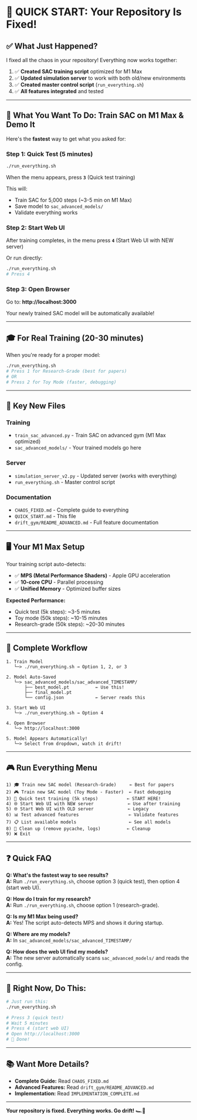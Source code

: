 # 🚀 QUICK START: Your Repository Is Fixed!

## ✅ What Just Happened?

I fixed all the chaos in your repository! Everything now works together:

1. ✅ **Created SAC training script** optimized for M1 Max
2. ✅ **Updated simulation server** to work with both old/new environments  
3. ✅ **Created master control script** (`run_everything.sh`)
4. ✅ **All features integrated** and tested

---

## 🎯 What You Want To Do: Train SAC on M1 Max & Demo It

Here's the **fastest** way to get what you asked for:

### Step 1: Quick Test (5 minutes)

```bash
./run_everything.sh
```

When the menu appears, press **`3`** (Quick test training)

This will:
- Train SAC for 5,000 steps (~3-5 min on M1 Max)
- Save model to `sac_advanced_models/`
- Validate everything works

### Step 2: Start Web UI

After training completes, in the menu press **`4`** (Start Web UI with NEW server)

Or run directly:
```bash
./run_everything.sh
# Press 4
```

### Step 3: Open Browser

Go to: **http://localhost:3000**

Your newly trained SAC model will be automatically available!

---

## 🎓 For Real Training (20-30 minutes)

When you're ready for a proper model:

```bash
./run_everything.sh
# Press 1 for Research-Grade (best for papers)
# OR
# Press 2 for Toy Mode (faster, debugging)
```

---

## 📁 Key New Files

### Training
- `train_sac_advanced.py` - Train SAC on advanced gym (M1 Max optimized)
- `sac_advanced_models/` - Your trained models go here

### Server
- `simulation_server_v2.py` - Updated server (works with everything)
- `run_everything.sh` - Master control script

### Documentation
- `CHAOS_FIXED.md` - Complete guide to everything
- `QUICK_START.md` - This file
- `drift_gym/README_ADVANCED.md` - Full feature documentation

---

## 🖥️ Your M1 Max Setup

Your training script auto-detects:
- ✅ **MPS (Metal Performance Shaders)** - Apple GPU acceleration
- ✅ **10-core CPU** - Parallel processing
- ✅ **Unified Memory** - Optimized buffer sizes

**Expected Performance:**
- Quick test (5k steps): ~3-5 minutes
- Toy mode (50k steps): ~10-15 minutes  
- Research-grade (50k steps): ~20-30 minutes

---

## 🔄 Complete Workflow

```
1. Train Model
   └─> ./run_everything.sh → Option 1, 2, or 3

2. Model Auto-Saved
   └─> sac_advanced_models/sac_advanced_TIMESTAMP/
       ├── best_model.pt          ← Use this!
       ├── final_model.pt
       └── config.json            ← Server reads this

3. Start Web UI
   └─> ./run_everything.sh → Option 4

4. Open Browser
   └─> http://localhost:3000
   
5. Model Appears Automatically!
   └─> Select from dropdown, watch it drift!
```

---

## 🎮 Run Everything Menu

```
1) 🎓 Train new SAC model (Research-Grade)     ← Best for papers
2) 🎮 Train new SAC model (Toy Mode - Faster)  ← Fast debugging
3) 🧪 Quick test training (5k steps)           ← START HERE!
4) 🌐 Start Web UI with NEW server             ← Use after training
5) 🌐 Start Web UI with OLD server             ← Legacy
6) 📊 Test advanced features                   ← Validate features
7) 📋 List available models                    ← See all models
8) 🧹 Clean up (remove pycache, logs)          ← Cleanup
9) ❌ Exit
```

---

## ❓ Quick FAQ

**Q: What's the fastest way to see results?**  
**A:** Run `./run_everything.sh`, choose option 3 (quick test), then option 4 (start web UI).

**Q: How do I train for my research?**  
**A:** Run `./run_everything.sh`, choose option 1 (research-grade).

**Q: Is my M1 Max being used?**  
**A:** Yes! The script auto-detects MPS and shows it during startup.

**Q: Where are my models?**  
**A:** In `sac_advanced_models/sac_advanced_TIMESTAMP/`

**Q: How does the web UI find my models?**  
**A:** The new server automatically scans `sac_advanced_models/` and reads the config.

---

## 🎯 Right Now, Do This:

```bash
# Just run this:
./run_everything.sh

# Press 3 (quick test)
# Wait 5 minutes
# Press 4 (start web UI)
# Open http://localhost:3000
# 🎉 Done!
```

---

## 📚 Want More Details?

- **Complete Guide:** Read `CHAOS_FIXED.md`
- **Advanced Features:** Read `drift_gym/README_ADVANCED.md`  
- **Implementation:** Read `IMPLEMENTATION_COMPLETE.md`

---

**Your repository is fixed. Everything works. Go drift!** 🏎️💨
